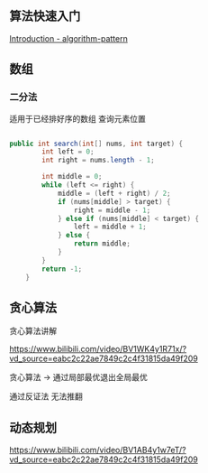 ## 算法快速入门

[Introduction - algorithm-pattern](https://greyireland.gitbook.io/algorithm-pattern/)





## 数组

### 二分法

适用于已经排好序的数组 查询元素位置

```java

public int search(int[] nums, int target) {
        int left = 0;
        int right = nums.length - 1;

        int middle = 0;
        while (left <= right) {
            middle = (left + right) / 2;
            if (nums[middle] > target) {
                right = middle - 1;
            } else if (nums[middle] < target) {
                left = middle + 1;
            } else {
                return middle;
            }
        }
        return -1;
    }
```



## 贪心算法

贪心算法讲解

https://www.bilibili.com/video/BV1WK4y1R71x/?vd_source=eabc2c22ae7849c2c4f31815da49f209



贪心算法 -> 通过局部最优退出全局最优

通过反证法 无法推翻





## 动态规划

https://www.bilibili.com/video/BV1AB4y1w7eT/?vd_source=eabc2c22ae7849c2c4f31815da49f209
